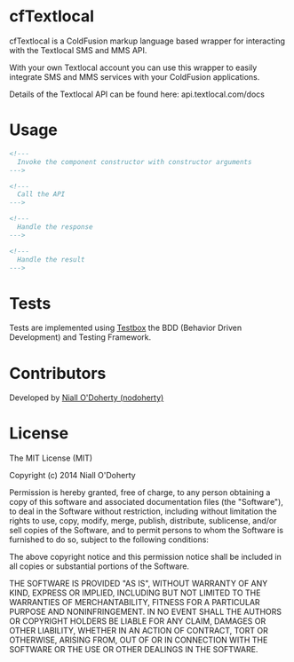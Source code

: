 cfTextlocal
===========

cfTextlocal is a ColdFusion markup language based wrapper for interacting with the Textlocal SMS and MMS API.

With your own Textlocal account you can use this wrapper to easily integrate SMS and MMS services with your ColdFusion applications.

Details of the Textlocal API can be found here: api.textlocal.com/docs

Usage
=====

```coldfusion
<!--- 
  Invoke the component constructor with constructor arguments 
--->

<!--- 
  Call the API 
--->

<!--- 
  Handle the response 
--->

<!--- 
  Handle the result 
--->

```

Tests
=====
Tests are implemented using [Testbox](http://wiki.coldbox.org/wiki/TestBox.cfm) the BDD (Behavior Driven Development) and Testing Framework.

Contributors
============
Developed by [Niall O'Doherty (nodoherty)](https://github.com/nodoherty)

License
=======

The MIT License (MIT)

Copyright (c) 2014 Niall O'Doherty

Permission is hereby granted, free of charge, to any person obtaining a copy
of this software and associated documentation files (the "Software"), to deal
in the Software without restriction, including without limitation the rights
to use, copy, modify, merge, publish, distribute, sublicense, and/or sell
copies of the Software, and to permit persons to whom the Software is
furnished to do so, subject to the following conditions:

The above copyright notice and this permission notice shall be included in all
copies or substantial portions of the Software.

THE SOFTWARE IS PROVIDED "AS IS", WITHOUT WARRANTY OF ANY KIND, EXPRESS OR
IMPLIED, INCLUDING BUT NOT LIMITED TO THE WARRANTIES OF MERCHANTABILITY,
FITNESS FOR A PARTICULAR PURPOSE AND NONINFRINGEMENT. IN NO EVENT SHALL THE
AUTHORS OR COPYRIGHT HOLDERS BE LIABLE FOR ANY CLAIM, DAMAGES OR OTHER
LIABILITY, WHETHER IN AN ACTION OF CONTRACT, TORT OR OTHERWISE, ARISING FROM,
OUT OF OR IN CONNECTION WITH THE SOFTWARE OR THE USE OR OTHER DEALINGS IN THE
SOFTWARE.



